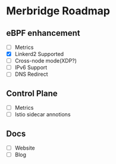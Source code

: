 # Merbridge Roadmap

## eBPF enhancement
- [ ] Metrics
- [X] Linkerd2 Supported
- [ ] Cross-node mode(XDP?)
- [ ] IPv6 Support
- [ ] DNS Redirect

## Control Plane
- [ ] Metrics
- [ ] Istio sidecar annotions

## Docs
- [ ] Website
- [ ] Blog
